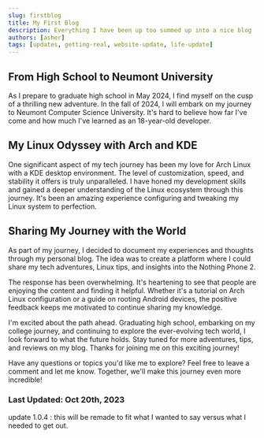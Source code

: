 ```yaml
---
slug: firstblog
title: My First Blog
description: Everything I have been up too summed up into a nice blog
authors: [asher]
tags: [updates, getting-real, website-update, life-update]
---
```


## From High School to Neumont University

As I prepare to graduate high school in May 2024, I find myself on the cusp of a thrilling new adventure. In the fall of 2024, I will embark on my journey to Neumont Computer Science University. It's hard to believe how far I've come and how much I've learned as an 18-year-old developer.
<!--truncate-->
## My Linux Odyssey with Arch and KDE

One significant aspect of my tech journey has been my love for Arch Linux with a KDE desktop environment. The level of customization, speed, and stability it offers is truly unparalleled. I have honed my development skills and gained a deeper understanding of the Linux ecosystem through this journey. It's been an amazing experience configuring and tweaking my Linux system to perfection.

## Sharing My Journey with the World

As part of my journey, I decided to document my experiences and thoughts through my personal blog. The idea was to create a platform where I could share my tech adventures, Linux tips, and insights into the Nothing Phone 2.

The response has been overwhelming. It's heartening to see that people are enjoying the content and finding it helpful. Whether it's a tutorial on Arch Linux configuration or a guide on rooting Android devices, the positive feedback keeps me motivated to continue sharing my knowledge.

I'm excited about the path ahead. Graduating high school, embarking on my college journey, and continuing to explore the ever-evolving tech world, I look forward to what the future holds. Stay tuned for more adventures, tips, and reviews on my blog. Thanks for joining me on this exciting journey!

Have any questions or topics you'd like me to explore? Feel free to leave a comment and let me know. Together, we'll make this journey even more incredible!

### Last Updated: Oct 20th, 2023

update 1.0.4 : this will be remade to fit what I wanted to say versus what I needed to get out.


